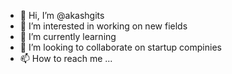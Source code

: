 - 👋 Hi, I’m @akashgits
- 👀 I’m interested in working on new fields
- 🌱 I’m currently learning 
- 💞️ I’m looking to collaborate on startup compinies
- 📫 How to reach me ...

<!---
akashgits/akashgits is a ✨ special ✨ repository because its `README.md` (this file) appears on your GitHub profile.
You can click the Preview link to take a look at your changes.
--->
